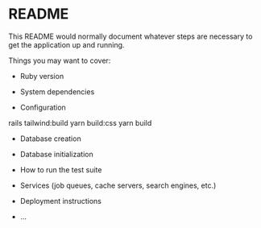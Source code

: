 # README

This README would normally document whatever steps are necessary to get the
application up and running.

Things you may want to cover:

* Ruby version

* System dependencies

* Configuration

rails tailwind:build
yarn build:css
yarn build

* Database creation

* Database initialization

* How to run the test suite

* Services (job queues, cache servers, search engines, etc.)

* Deployment instructions

* ...
